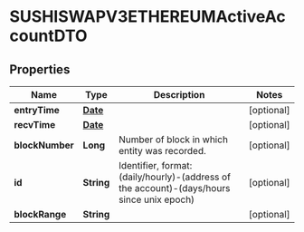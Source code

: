

# SUSHISWAPV3ETHEREUMActiveAccountDTO

## Properties

Name | Type | Description | Notes
------------ | ------------- | ------------- | -------------
**entryTime** | [**Date**](Date.md) |  |  [optional]
**recvTime** | [**Date**](Date.md) |  |  [optional]
**blockNumber** | **Long** | Number of block in which entity was recorded. |  [optional]
**id** | **String** | Identifier, format: (daily/hourly)-(address of the account)-(days/hours since unix epoch) |  [optional]
**blockRange** | **String** |  |  [optional]




